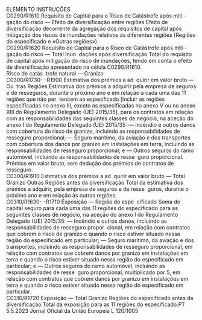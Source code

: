  
ELEMENTO  INSTRUÇÕES  
C0290/R1610  Requisito de Capital para o 
Risco de Catástrofe após miti ­
gação do risco — Efeito de 
diversificação entre regiões  Efeito de diversificação decorrente da agregação dos requisitos de capital após 
mitigação dos riscos de inundações relativos às diferentes regiões (Regiões do 
especificado e «Outras regiões»).  
C0290/R1620  Requisito de Capital para o 
Risco de Catástrofe após miti ­
gação do risco — Total Inun ­
dações após diversificação  Total do requisito de capital após mitigação do risco de inundações, tendo em 
conta o efeito de diversificação apresentado na célula C0290/R1610.  
Risco de catás ­
trofe natural — 
Granizo  
C0300/R1730- 
-R1900  Estimativa dos prémios a ad ­
quirir em valor bruto — Ou ­
tras Regiões  Estimativa dos prémios a adquirir pela empresa de seguros e de resseguros, 
durante o próximo ano e em relação a cada uma das 11 regiões que não per ­
tencem ao especificado [incluir as regiões especificadas no anexo III, exceto as 
especificadas no anexo V ou no anexo XIII do Regulamento Delegado (UE) 
2015/35], para os contratos em relação com as responsabilidades das seguintes 
classes de negócio, na aceção do anexo I do Regulamento Delegado (UE) 2015/35: 
— Incêndio e outros danos com cobertura do risco de granizo, incluindo as 
responsabilidades de resseguro proporcional; 
— Seguro marítimo, da aviação e dos transportes com cobertura dos danos por 
granizo em instalações em terra, incluindo as responsabilidades de resseguro 
proporcional; e 
— Outros seguros do ramo automóvel, incluindo as responsabilidades de resse ­
guro proporcional. 
Prémios em valor bruto, sem dedução dos prémios de contratos de resseguro.  
C0300/R1910  Estimativa dos prémios a ad ­
quirir em valor bruto — Total 
Granizo Outras Regiões antes 
da diversificação  Total da estimativa dos prémios a adquirir, pela empresa de seguros e de resse ­
guros, durante o próximo ano e em relação às outras regiões.  
C0310/R1630- 
-R1710  Exposição — Região do espe ­
cificado  Soma do capital seguro para cada uma das 11 regiões do especificado para as 
seguintes classes de negócio, na aceção do anexo I do Regulamento Delegado (UE) 
2015/35: 
— Incêndio e outros danos, incluindo as responsabilidades de resseguro propor ­
cional, em relação com contratos que cobrem o risco de granizo e quando o 
risco estiver situado nessa região do especificado em particular; 
— Seguro marítimo, da aviação e dos transportes, incluindo as responsabilidades 
de resseguro proporcional, em relação com contratos que cobrem danos por 
granizo em instalações em terra e quando o risco estiver situado nessa região 
do especificado em particular; e 
— Outros seguros do ramo automóvel, incluindo as responsabilidades de resse ­
guro proporcional, multiplicado por 5, em relação com contratos que cobrem 
danos por granizo em instalações em terra e quando o risco estiver situado 
nessa região do especificado em particular.  
C0310/R1720  Exposição — Total Granizo 
Regiões do especificado antes 
da diversificação  Total da exposição para as 11 regiões do especificado.PT  5.5.2023 Jornal Oficial da União Europeia L 120/1005